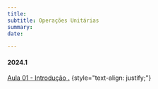 ```yaml
---
title: 
subtitle: Operações Unitárias
summary: 
date: 

---
```


#### **2024.1**

<a href=""> Aula 01 - Introdução .</a>
{style="text-align: justify;"}
